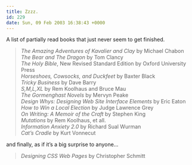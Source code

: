 ```yaml
---
title: Zzzz.
id: 229
date: Sun, 09 Feb 2003 16:38:43 +0000
---
```


A list of partially read books that just never seem to get finished.

> *The Amazing Adventures of Kavalier and Clay* by Michael Chabon  
> *The Bear and The Dragon* by Tom Clancy  
> *The Holy Bible*, New Revised Standard Edition by Oxford University Press  
> *Horseshoes, Cowsocks, and Duckfeet* by Baxter Black  
> *Tricky Business* by Dave Barry  
> *S,M,L,XL* by Rem Koolhaus and Bruce Mau  
> *The Gormenghast Novels* by Mervyn Peake  
> *Design Whys: Designing Web Site Interface Elements* by Eric Eaton  
> *How to Win a Local Election* by Judge Lawrence Grey  
> *On Writing: A Memoir of the Craft* by Stephen King  
> *Mutations* by Rem Koolhaus, et all.  
> *Information Anxiety 2.0* by Richard Sual Wurman  
> *Cat’s Cradle* by Kurt Vonnecut

and finally, as if it’s a big surprise to anyone…

> *Designing CSS Web Pages* by Christopher Schmitt



